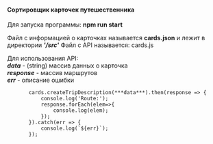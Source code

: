 #### Сортировщик карточек путешественника
Для запуска программы: **npm run start**

Файл с информацией о карточках называется **cards.json** и лежит в директории ***'/src'***
Файл с API называется: cards.js

Для использования API: </br>
***data*** - (string) массив данных о карточка </br>
***response*** - массив маршрутов </br>
***err*** - описание ошибки </br>
```let cards = new Cards();
       cards.createTripDescription(***data***).then(response => {
           console.log('Route:');
           response.forEach(elem=>{
               console.log(elem);
           });
       }).catch(err => {
           console.log(`${err}`);
       });
```
